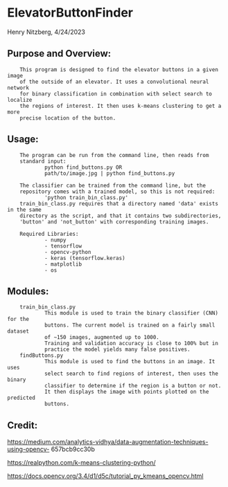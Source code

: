 ElevatorButtonFinder
====================

Henry Nitzberg, 4/24/2023

Purpose and Overview:
---------------------
        This program is designed to find the elevator buttons in a given image 
        of the outside of an elevator. It uses a convolutional neural network 
        for binary classification in combination with select search to localize
        the regions of interest. It then uses k-means clustering to get a more 
        precise location of the button.

Usage:
------
        The program can be run from the command line, then reads from 
        standard input:
                python find_buttons.py OR
                path/to/image.jpg | python find_buttons.py

        The classifier can be trained from the command line, but the
        repository comes with a trained model, so this is not required:
                'python train_bin_class.py'
        train_bin_class.py requires that a directory named 'data' exists in the same
        directory as the script, and that it contains two subdirectories,
        'button' and 'not_button' with corresponding training images.
        
        Required Libraries:
                - numpy
                - tensorflow
                - opencv-python
                - keras (tensorflow.keras)
                - matplotlib
                - os

Modules:
--------
        train_bin_class.py
                This module is used to train the binary classifier (CNN) for the 
                buttons. The current model is trained on a fairly small dataset
                of ~150 images, augmented up to 1000.
                Training and validation accuracy is close to 100% but in
                practice the model yields many false positives. 
        findButtons.py
                This module is used to find the buttons in an image. It uses 
                select search to find regions of interest, then uses the binary
                classifier to determine if the region is a button or not.
                It then displays the image with points plotted on the predicted
                buttons.

Credit:
-------
https://medium.com/analytics-vidhya/data-augmentation-techniques-using-opencv-
657bcb9cc30b

https://realpython.com/k-means-clustering-python/

https://docs.opencv.org/3.4/d1/d5c/tutorial_py_kmeans_opencv.html
